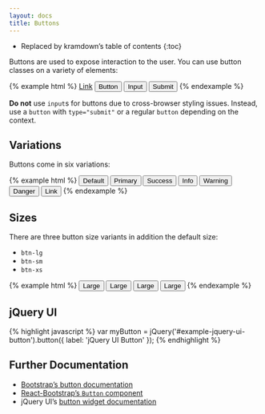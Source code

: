 ```yaml
---
layout: docs
title: Buttons
---
```


* Replaced by kramdown’s table of contents
{:toc}

Buttons are used to expose interaction to the user. You can use button classes on a variety of elements:

{% example html %}
<a class="btn btn-default" href="#" role="button">Link</a>
<button class="btn btn-default" type="submit">Button</button>
<input class="btn btn-default" type="button" value="Input">
<input class="btn btn-default" type="submit" value="Submit">
{% endexample %}

**Do not** use `input`s for buttons due to cross-browser styling issues. Instead, use a `button` with `type="submit"` or a regular `button` depending on the context.

## Variations

Buttons come in six variations:

{% example html %}
<button type="button" class="btn btn-default">Default</button>
<button type="button" class="btn btn-primary">Primary</button>
<button type="button" class="btn btn-success">Success</button>
<button type="button" class="btn btn-info">Info</button>
<button type="button" class="btn btn-warning">Warning</button>
<button type="button" class="btn btn-danger">Danger</button>
<button type="button" class="btn btn-link">Link</button>
{% endexample %}

## Sizes

There are three button size variants in addition the default size:

* `btn-lg`
* `btn-sm`
* `btn-xs`

{% example html %}
<button type="button" class="btn btn-default btn-lg">Large</button>
<button type="button" class="btn btn-default">Large</button>
<button type="button" class="btn btn-default btn-sm">Large</button>
<button type="button" class="btn btn-default btn-xs">Large</button>
{% endexample %}

## jQuery UI

<div id="example-jquery-ui-button"></div>
{% highlight javascript %}
var myButton = jQuery('#example-jquery-ui-button').button({
    label: 'jQuery UI Button'
});
{% endhighlight %}

## Further Documentation

* [Bootstrap’s button documentation](http://getbootstrap.com/css/#buttons)
* [React-Bootstrap’s `Button` component](https://react-bootstrap.github.io/components.html#buttons)
* jQuery UI’s [button widget documentation](https://api.jqueryui.com/button/)
